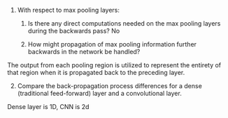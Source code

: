 1. With respect to max pooling layers:
   1. Is there any direct computations needed on the max pooling layers during the backwards pass?
No

    2. How might propagation of max pooling information further backwards in the network be handled?

The output from each pooling region is utilized to represent the entirety of that region when it is propagated back to the preceding layer.

2. Compare the back-propagation process differences for a dense (traditional feed-forward) layer and a convolutional layer.

Dense layer is 1D, CNN is 2d


